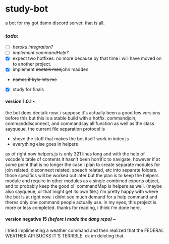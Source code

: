 # study-bot
a bot for my got damn discord server. that is all.
### *todo:*
- [ ] *heroku integration?*
- [ ] *implement commandHelp?*
- [x] expect two hotfixes. no more because by that time i will have moved on to another project.
- [x] implement ~~dectalk man~~john madden
- ~~names if kyle lets me~~
- [x] study for finals

#### version 1.0.1 ~
the bot does dectalk now. i suppose it's actually been a good few versions before this but this is a stable build with a hotfix. commandjoin, commanddisconnect, and commandsay all function as well as the class sayqueue. the current file separation protocol is 
- shove the stuff that makes the bot itself work in index.js
- everything else goes in helpers  

as of right now helpers.js is only 321 lines long and with the help of vscode's table of contents it hasn't been horrific to navigate, however if at some point that is no longer the case i plan to create separate modules for join related, disconnect related, speech related, etc into separate folders. those specifics will be worked out later but the plan is to keep the helpers module and require in other modules as a single combined exports object, and to probably keep the good ol' commandMap is helpers as well. (maybe also sayqueue, or that might get its own file.) i'm pretty happy with where the bot is at right now. i didnt see much demand for a help command and theres only one command people actually use. in my eyes, this project is more or less completed. thanks for reading, i think i'm done here.

#### version negative 15 *(before i made the dang repo)* ~  
i tried implimenting a weather command and then realized that the FEDERAL WEATHER API SUCKS IT'S TERRIBLE. ok im deleting that.
